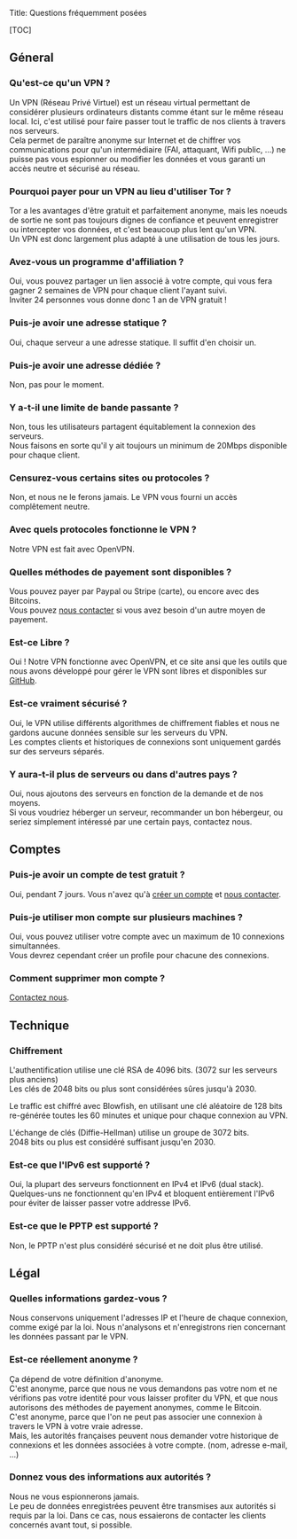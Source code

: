 Title: Questions fréquemment posées

[TOC]

Géneral
-------

### Qu'est-ce qu'un VPN ?
Un VPN (Réseau Privé Virtuel) est un réseau virtual permettant de considérer
plusieurs ordinateurs distants comme étant sur le même réseau local.
Ici, c'est utilisé pour faire passer tout le traffic de nos clients
à travers nos serveurs.  
Cela permet de paraître anonyme sur Internet et de chiffrer vos communications
pour qu'un intermédiaire (FAI, attaquant, Wifi public, ...) ne puisse pas
vous espionner ou modifier les données et vous garanti un accès neutre et
sécurisé au réseau.

### Pourquoi payer pour un VPN au lieu d'utiliser Tor ?
Tor a les avantages d'être gratuit et parfaitement anonyme, mais les noeuds
de sortie ne sont pas toujours dignes de confiance et peuvent enregistrer ou
intercepter vos données, et c'est beaucoup plus lent qu'un VPN.  
Un VPN est donc largement plus adapté à une utilisation de tous les jours.

### Avez-vous un programme d'affiliation ?
Oui, vous pouvez partager un lien associé à votre compte, qui vous
fera gagner 2 semaines de VPN pour chaque client l'ayant suivi.  
Inviter 24 personnes vous donne donc 1 an de VPN gratuit !

### Puis-je avoir une adresse statique ?
Oui, chaque serveur a une adresse statique. Il suffit d'en choisir un.

### Puis-je avoir une adresse dédiée ?
Non, pas pour le moment.

### Y a-t-il une limite de bande passante ?
Non, tous les utilisateurs partagent équitablement la connexion des serveurs.  
Nous faisons en sorte qu'il y ait toujours un minimum de 20Mbps disponible
pour chaque client.

### Censurez-vous certains sites ou protocoles ?
Non, et nous ne le ferons jamais. Le VPN vous fourni un accès complêtement neutre.

### Avec quels protocoles fonctionne le VPN ?
Notre VPN est fait avec OpenVPN.

### Quelles méthodes de payement sont disponibles ?
Vous pouvez payer par Paypal ou Stripe (carte), ou encore avec des Bitcoins.  
Vous pouvez [nous contacter](/page/help) si vous avez besoin d'un autre moyen
de payement.

### Est-ce Libre ?
Oui ! Notre VPN fonctionne avec OpenVPN, et ce site ansi que les outils que nous
avons développé pour gérer le VPN sont libres et disponibles sur
[GitHub](https://github.com/CCrypto/).

### Est-ce vraiment sécurisé ?
Oui, le VPN utilise différents algorithmes de chiffrement fiables et nous ne
gardons aucune données sensible sur les serveurs du VPN.  
Les comptes clients et historiques de connexions sont uniquement gardés sur des
serveurs séparés.

### Y aura-t-il plus de serveurs ou dans d'autres pays ?
Oui, nous ajoutons des serveurs en fonction de la demande et de nos moyens.  
Si vous voudriez héberger un serveur, recommander un bon hébergeur, ou
seriez simplement intéressé par une certain pays, contactez nous.

Comptes
-------

### Puis-je avoir un compte de test gratuit ?
Oui, pendant 7 jours.
Vous n'avez qu'à [créer un compte](/account/signup) et [nous contacter](/page/help).

### Puis-je utiliser mon compte sur plusieurs machines ?
Oui, vous pouvez utiliser votre compte avec un maximum de 10 connexions
simultannées.  
Vous devrez cependant créer un profile pour chacune des
connexions.

### Comment supprimer mon compte ?
[Contactez nous](/page/help).


Technique
---------

### Chiffrement
L'authentification utilise une clé RSA de 4096 bits. (3072 sur les serveurs plus anciens)  
Les clés de 2048 bits ou plus sont considérées sûres jusqu'à 2030.

Le traffic est chiffré avec Blowfish, en utilisant une clé aléatoire de 128 bits
re-générée toutes les 60 minutes et unique pour chaque connexion au VPN.

L'échange de clés (Diffie-Hellman) utilise un groupe de 3072 bits.  
2048 bits ou plus est considéré suffisant jusqu'en 2030.

### Est-ce que l'IPv6 est supporté ?
Oui, la plupart des serveurs fonctionnent en IPv4 et IPv6 (dual stack).
Quelques-uns ne fonctionnent qu'en IPv4 et bloquent entièrement l'IPv6 pour
éviter de laisser passer votre addresse IPv6.

### Est-ce que le PPTP est supporté ?
Non, le PPTP n'est plus considéré sécurisé et ne doit plus être utilisé.


Légal
-----

### Quelles informations gardez-vous ?
Nous conservons uniquement l'adresses IP et l'heure de chaque connexion,
comme exigé par la loi. Nous n'analysons et n'enregistrons rien concernant
les données passant par le VPN.

### Est-ce réellement anonyme ?
Ça dépend de votre définition d'anonyme.  
C'est anonyme, parce que nous ne vous demandons pas votre nom et ne vérifions pas
votre identité pour vous laisser profiter du VPN, et que nous autorisons des
méthodes de payement anonymes, comme le Bitcoin.  
C'est anonyme, parce que l'on ne peut pas associer une connexion à travers le VPN
à votre vraie adresse.  
Mais, les autorités françaises peuvent nous demander votre historique de
connexions et les données associées à votre compte. (nom, adresse e-mail, ...)

### Donnez vous des informations aux autorités ?
Nous ne vous espionnerons jamais.  
Le peu de données enregistrées peuvent être transmises aux autorités si requis
par la loi.
Dans ce cas, nous essaierons de contacter les clients concernés avant tout,
si possible.



